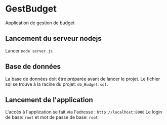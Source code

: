 # GestBudget

Application de gestion de budget

## Lancement du serveur nodejs

Lancer `node server.js`

## Base de données

La base de données doit être préparée avant de lancer le projet. Le fichier sql se trouve à la racine du projet: `db_Budget.sql`.

## Lancement de l'application

L'accès à l'application se fait via l'adresse : `http://localhost:8000`
Le login de base: `root` et mot de passe de base: `root`

